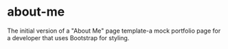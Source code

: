 # about-me
The initial version of a "About Me" page template-a mock portfolio page for a developer that uses Bootstrap for styling.
